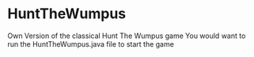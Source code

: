 # HuntTheWumpus
Own Version of the classical Hunt The Wumpus game
You would want to run the HuntTheWumpus.java file to start the game
